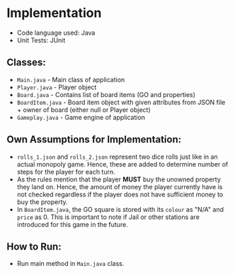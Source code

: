 # Implementation

* Code language used: Java
* Unit Tests: JUnit

## Classes:
* `Main.java` - Main class of application
* `Player.java` - Player object
* `Board.java` - Contains list of board items (GO and properties)
* `BoardItem.java` - Board item object with given attributes from JSON file + owner of board (either null or Player object)
* `Gameplay.java` - Game engine of application

## Own Assumptions for Implementation:
* `rolls_1.json` and `rolls_2.json` represent two dice rolls just like in an actual monopoly game.
Hence, these are added to determine number of steps for the player for each turn.
* As the rules mention that the player **MUST** buy the unowned property they land on. 
Hence, the amount of money the player currently have is not checked regardless if the player does not have sufficient money to buy the property.
* In `BoardItem.java`, the GO square is stored with its `colour` as "N/A" and `price` as 0. This is important to note if Jail or other stations
are introduced for this game in the future.

## How to Run:
* Run main method in `Main.java` class.